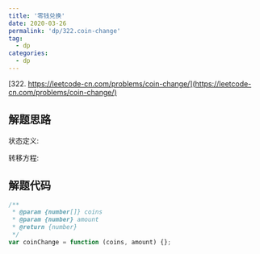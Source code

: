 ```yaml
---
title: '零钱兑换'
date: 2020-03-26
permalink: 'dp/322.coin-change'
tag:
  - dp
categories:
  - dp
---
```


[322. https://leetcode-cn.com/problems/coin-change/](https://leetcode-cn.com/problems/coin-change/)

## 解题思路

状态定义:

转移方程:

## 解题代码

```js
/**
 * @param {number[]} coins
 * @param {number} amount
 * @return {number}
 */
var coinChange = function (coins, amount) {};
```
